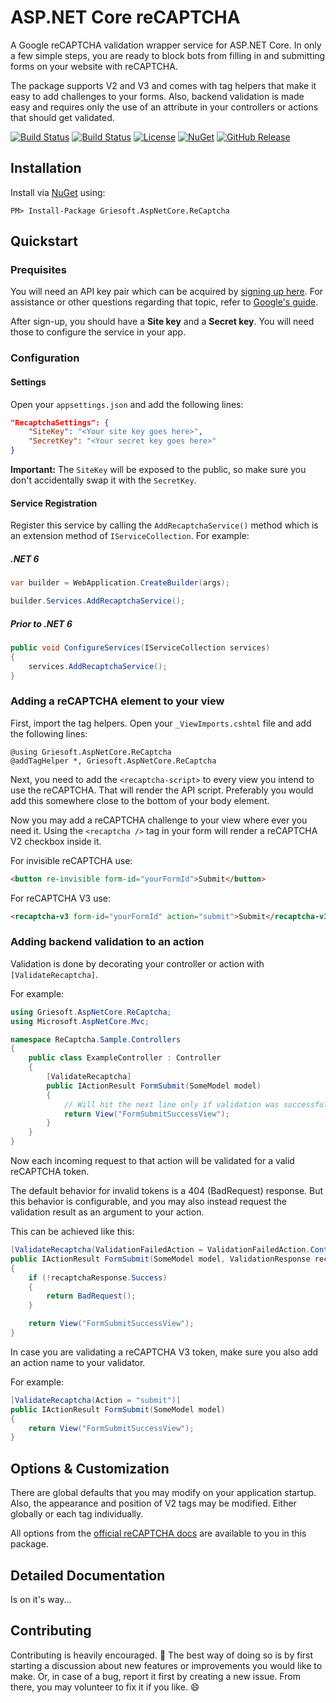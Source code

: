 ﻿# ASP.NET Core reCAPTCHA
A Google reCAPTCHA validation wrapper service for ASP.NET Core. In only a few simple steps, you are ready to block bots from filling in and submitting forms on your website with reCAPTCHA.

The package supports V2 and V3 and comes with tag helpers that make it easy to add challenges to your forms. Also, backend validation is made easy and requires only the use of an attribute in your controllers or actions that should get validated.

[![Build Status](https://dev.azure.com/griesingersoftware/ASP.NET%20Core%20Recaptcha/_apis/build/status/jgdevlabs.aspnetcore-recaptcha?branchName=master)](https://dev.azure.com/griesingersoftware/ASP.NET%20Core%20Recaptcha/_build/latest?definitionId=17&branchName=master)
[![Build Status](https://vsrm.dev.azure.com/griesingersoftware/_apis/public/Release/badge/f9036ec9-eb1c-4aff-a2b8-27fdaa573d0f/1/2)](https://vsrm.dev.azure.com/griesingersoftware/_apis/public/Release/badge/f9036ec9-eb1c-4aff-a2b8-27fdaa573d0f/1/2)
[![License](https://badgen.net/github/license/jgdevlabs/aspnetcore-recaptcha)](https://github.com/jgdevlabs/aspnetcore-recaptcha/blob/master/LICENSE)
[![NuGet](https://badgen.net/nuget/v/Griesoft.AspNetCore.ReCaptcha)](https://www.nuget.org/packages/Griesoft.AspNetCore.ReCaptcha)
[![GitHub Release](https://badgen.net/github/release/jgdevlabs/aspnetcore-recaptcha)](https://github.com/jgdevlabs/aspnetcore-recaptcha/releases)

## Installation

Install via [NuGet](https://www.nuget.org/packages/Griesoft.AspNetCore.ReCaptcha/) using:

`PM> Install-Package Griesoft.AspNetCore.ReCaptcha`

## Quickstart

### Prequisites
You will need an API key pair which can be acquired by [signing up here](http://www.google.com/recaptcha/admin). For assistance or other questions regarding that topic, refer to [Google's guide](https://developers.google.com/recaptcha/intro#overview).

After sign-up, you should have a **Site key** and a **Secret key**. You will need those to configure the service in your app.

### Configuration

#### Settings

Open your `appsettings.json` and add the following lines:

```json
"RecaptchaSettings": {
    "SiteKey": "<Your site key goes here>",
    "SecretKey": "<Your secret key goes here>"
}
```
**Important:** The `SiteKey` will be exposed to the public, so make sure you don't accidentally swap it with the `SecretKey`.

#### Service Registration

Register this service by calling the `AddRecaptchaService()` method which is an extension method of `IServiceCollection`. For example:

##### .NET 6

```csharp
var builder = WebApplication.CreateBuilder(args);

builder.Services.AddRecaptchaService();
```

##### Prior to .NET 6

```csharp
public void ConfigureServices(IServiceCollection services)
{
    services.AddRecaptchaService();
}
```

### Adding a reCAPTCHA element to your view

First, import the tag helpers. Open your `_ViewImports.cshtml` file and add the following lines:

```razor
@using Griesoft.AspNetCore.ReCaptcha
@addTagHelper *, Griesoft.AspNetCore.ReCaptcha
```

Next, you need to add the `<recaptcha-script>` to every view you intend to use the reCAPTCHA. That will render the API script. Preferably you would add this somewhere close to the bottom of your body element.

Now you may add a reCAPTCHA challenge to your view where ever you need it. Using the `<recaptcha />` tag in your form will render a reCAPTCHA V2 checkbox inside it.

For invisible reCAPTCHA use:
```html
<button re-invisible form-id="yourFormId">Submit</button>
```

For reCAPTCHA V3 use:
```html
<recaptcha-v3 form-id="yourFormId" action="submit">Submit</recaptcha-v3>
```

### Adding backend validation to an action

Validation is done by decorating your controller or action with `[ValidateRecaptcha]`.

For example:

```csharp
using Griesoft.AspNetCore.ReCaptcha;
using Microsoft.AspNetCore.Mvc;

namespace ReCaptcha.Sample.Controllers
{
    public class ExampleController : Controller
    {
        [ValidateRecaptcha]
        public IActionResult FormSubmit(SomeModel model)
        {
            // Will hit the next line only if validation was successful
            return View("FormSubmitSuccessView");
        }
    }
}
```
Now each incoming request to that action will be validated for a valid reCAPTCHA token.

The default behavior for invalid tokens is a 404 (BadRequest) response. But this behavior is configurable, and you may also instead request the validation result as an argument to your action. 

This can be achieved like this:

```csharp
[ValidateRecaptcha(ValidationFailedAction = ValidationFailedAction.ContinueRequest)]
public IActionResult FormSubmit(SomeModel model, ValidationResponse recaptchaResponse)
{
    if (!recaptchaResponse.Success)
    {
        return BadRequest();
    }

    return View("FormSubmitSuccessView");
}
```

In case you are validating a reCAPTCHA V3 token, make sure you also add an action name to your validator.  

For example:

```csharp
[ValidateRecaptcha(Action = "submit")]
public IActionResult FormSubmit(SomeModel model)
{
    return View("FormSubmitSuccessView");
}
```

## Options & Customization

There are global defaults that you may modify on your application startup. Also, the appearance and position of V2 tags may be modified. Either globally or each tag individually.

All options from the [official reCAPTCHA docs](https://developers.google.com/recaptcha/intro) are available to you in this package.

## Detailed Documentation
Is on it's way...

## Contributing
Contributing is heavily encouraged. :muscle: The best way of doing so is by first starting a discussion about new features or improvements you would like to make. Or, in case of a bug, report it first by creating a new issue. From there, you may volunteer to fix it if you like. 😄